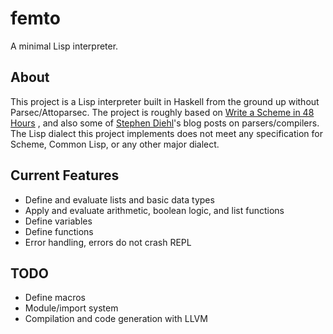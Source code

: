 # femto
A minimal Lisp interpreter.

## About
This project is a Lisp interpreter built in Haskell from the ground up
without Parsec/Attoparsec. The project is roughly based on
[Write a Scheme in 48 Hours](https://en.wikibooks.org/wiki/Write_Yourself_a_Scheme_in_48_Hours)
, and also some of [Stephen
Diehl](http://dev.stephendiehl.com/fun/index.html)'s blog posts on
parsers/compilers. The Lisp dialect this project implements does not meet any
specification for Scheme, Common Lisp, or any other major dialect.

## Current Features
- Define and evaluate lists and basic data types
- Apply and evaluate arithmetic, boolean logic, and list functions
- Define variables
- Define functions
- Error handling, errors do not crash REPL

## TODO
- Define macros
- Module/import system
- Compilation and code generation with LLVM
